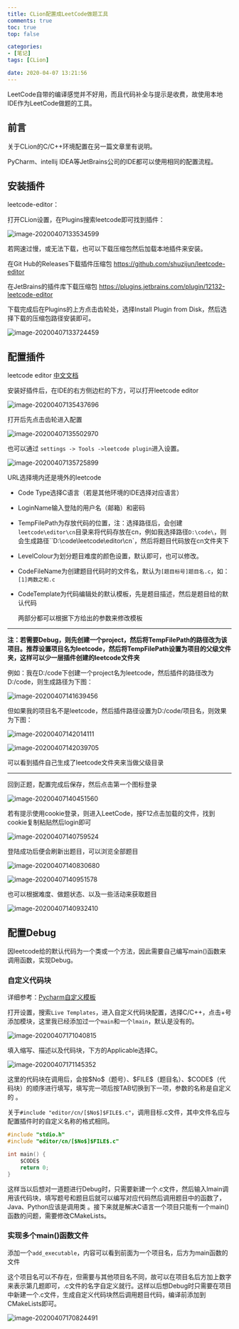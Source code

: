 ```yaml
---
title: CLion配置成LeetCode做题工具
comments: true
toc: true
top: false

categories:
- [笔记]
tags: [CLion]

date: 2020-04-07 13:21:56
---
```


LeetCode自带的编译感觉并不好用，而且代码补全与提示是收费，故使用本地IDE作为LeetCode做题的工具。

<!-- more -->

## 前言

关于CLion的C/C++环境配置在另一篇文章里有说明。

PyCharm、intellij IDEA等JetBrains公司的IDE都可以使用相同的配置流程。 

## 安装插件

leetcode-editor：

打开CLion设置，在Plugins搜索leetcode即可找到插件：

![image-20200407133534599](https://gitee.com/lluuiq/blog_img/raw/master/img/20200407133543.png)

若网速过慢，或无法下载，也可以下载压缩包然后加载本地插件来安装。

在Git Hub的Releases下载插件压缩包 https://github.com/shuzijun/leetcode-editor

在JetBrains的插件库下载压缩包 https://plugins.jetbrains.com/plugin/12132-leetcode-editor

下载完成后在Plugins的上方点击齿轮处，选择Install Plugin from Disk，然后选择下载的压缩包路径安装即可。

![image-20200407133724459](https://gitee.com/lluuiq/blog_img/raw/master/img/20200407133737.png)

## 配置插件

leetcode editor [中文文档](https://github.com/shuzijun/leetcode-editor/blob/master/README_ZH.md)

安装好插件后，在IDE的右方侧边栏的下方，可以打开leetcode editor

![image-20200407135437696](https://gitee.com/lluuiq/blog_img/raw/master/img/20200407135439.png)

打开后先点击齿轮进入配置

![image-20200407135502970](https://gitee.com/lluuiq/blog_img/raw/master/img/20200407135504.png)

也可以通过 `settings -> Tools ->leetcode plugin`进入设置。

![image-20200407135725899](https://gitee.com/lluuiq/blog_img/raw/master/img/20200407135727.png)

URL选择境内还是境外的leetcode

- Code Type选择C语言（若是其他环境的IDE选择对应语言）

- LoginName输入登陆的用户名（邮箱）和密码

- TempFilePath为存放代码的位置，注：选择路径后，会创建`leetcode\editor\cn`目录来将代码存放在cn，例如我选择路径`D:\code\`，则会生成路径``D:\code\leetcode\editor\cn`，然后将题目代码放在cn文件夹下

- LevelColour为划分题目难度的颜色设置，默认即可，也可以修改。

- CodeFileName为创建题目代码时的文件名，默认为`[题目标号]题目名.c`，如：`[1]两数之和.c`

- CodeTemplate为代码编辑处的默认模板，先是题目描述，然后是题目给的默认代码

  两部分都可以根据下方给出的参数来修改模板

---

**注：若需要Debug，则先创建一个project，然后将TempFilePath的路径改为该项目。推荐设置项目名为leetcode，然后将TempFilePath设置为项目的父级文件夹，这样可以少一层插件创建的leetcode文件夹**

例如：我在D:/code下创建一个project名为leetcode，然后插件的路径改为D:/code，则生成路径为下图：

![image-20200407141639456](https://gitee.com/lluuiq/blog_img/raw/master/img/20200407141640.png)

但如果我的项目名不是leetcode，然后插件路径设置为D:/code/项目名，则效果为下图：

![image-20200407142014111](https://gitee.com/lluuiq/blog_img/raw/master/img/20200407142015.png)

![image-20200407142039705](https://gitee.com/lluuiq/blog_img/raw/master/img/20200407142041.png)

可以看到插件自己生成了leetcode文件夹来当做父级目录

---

回到正题，配置完成后保存，然后点击第一个图标登录

![image-20200407140451560](https://gitee.com/lluuiq/blog_img/raw/master/img/20200407140500.png)

若有提示使用cookie登录，则进入LeetCode，按F12点击加载的文件，找到cookie复制粘贴然后login即可

![image-20200407140759524](https://gitee.com/lluuiq/blog_img/raw/master/img/20200407140801.png)

登陆成功后便会刷新出题目，可以浏览全部题目

![image-20200407140830680](https://gitee.com/lluuiq/blog_img/raw/master/img/20200407140956.png)

![image-20200407140951578](https://gitee.com/lluuiq/blog_img/raw/master/img/20200407140954.png)

也可以根据难度、做题状态、以及一些活动来获取题目

![image-20200407140932410](https://gitee.com/lluuiq/blog_img/raw/master/img/20200407141000.png)

## 配置Debug

因leetcode给的默认代码为一个类或一个方法，因此需要自己编写main()函数来调用函数，实现Debug。

### 自定义代码块

详细参考：[Pycharm自定义模板](https://lluuiq.com/post/202003300841/?t=1586250575670) 

打开设置，搜索`Live Templates`，进入自定义代码块配置，选择C/C++，点击+号添加模块，这里我已经添加过一个`main`和一个`lmain`，默认是没有的。

![image-20200407171040815](https://gitee.com/lluuiq/blog_img/raw/master/img/20200407171114.png)

填入缩写、描述以及代码块，下方的Applicable选择C。

![image-20200407171145352](https://gitee.com/lluuiq/blog_img/raw/master/img/20200407171147.png)

这里的代码块在调用后，会按\$No\$（题号）、\$FILE\$（题目名）、\$CODE\$（代码块）的顺序进行填写，填写完一项后按TAB切换到下一项，参数的名称是自定义的 。

关于`#include "editor/cn/[$No$]$FILE$.c"`，调用目标.c文件，其中文件名应与配置插件时的自定义名称的格式相同。

```C
#include "stdio.h"
#include "editor/cn/[$No$]$FILE$.c"

int main() {
    $CODE$
    return 0;
}
```

这样当以后想对一道题进行Debug时，只需要新建一个.c文件，然后输入lmain调用该代码块，填写题号和题目后就可以编写对应代码然后调用题目中的函数了，Java、Python应该是调用类 。接下来就是解决C语言一个项目只能有一个main()函数的问题，需要修改CMakeLists。

### 实现多个main()函数文件

添加一个`add_executable`，内容可以看到前面为一个项目名，后方为main函数的文件

这个项目名可以不存在，但需要与其他项目名不同，故可以在项目名后方加上数字来表示第几题即可，.c文件的名字自定义就行。这样以后想Debug时只需要在项目中新建一个.c文件，生成自定义代码块然后调用题目代码，编译前添加到CMakeLists即可。

![image-20200407170824491](https://gitee.com/lluuiq/blog_img/raw/master/img/20200407170825.png)